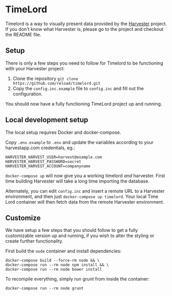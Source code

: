 # TimeLord
Timelord is a way to visually present data provided by the [Harvester](https://github.com/reload/harvester "Harvester") project. If you don't know what Harvester is, please go to the project and checkout the README file.

## Setup
There is only a few steps you need to follow for Timelord to be functioning with your Harvester project:

1. Clone the repository `git clone https://github.com/reload/timelord.git`
2. Copy the `config.inc.example` file to `config.inc` and fill out the configuration.

You should now have a fully functioning TimeLord project up and running.

## Local development setup

The local setup requires Docker and docker-compose.

Copy `.env.example` to `.env` and update the variables according to your harvestapp.com credentials, eg.:

```
HARVESTER_HARVEST_USER=harvest@example.com
HARVESTER_HARVEST_PASSWORD=secret
HARVESTER_HARVEST_ACCOUNT=companyname
```

`docker-compose up` will now give you a working timelord _and_ harvester. First time building Harvester will take a long time importing the database.

Alternately, you can edit `config.inc` and insert a remote URL to a Harvester environment, and then just `docker-compose up timelord`. Your local Time Lord container will then fetch data from the remote Harvester environment.

## Customize

We have setup a few steps that you should follow to get a fully customizable version up and running, if you wish to alter the styling or create further functionality.

First build the `node` container and install dependencies:
```
docker-compose build --force-rm node && \
docker-compose run --rm node npm install && \
docker-compose run --rm node bower install
```

To recompile everything, simply run grunt from inside the container:
```
docker-compose run --rm node grunt
```
